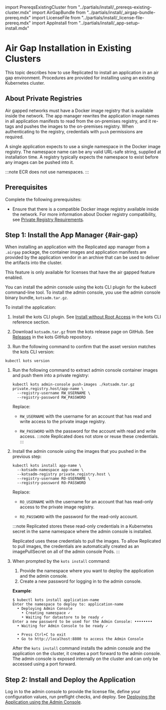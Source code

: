 import PrereqsExistingCluster from "../partials/install/_prereqs-existing-cluster.mdx"
import AirGapBundle from "../partials/install/_airgap-bundle-prereq.mdx"
import LicenseFile from "../partials/install/_license-file-prereq.mdx"
import AppInstall from "../partials/install/_app-setup-install.mdx"

# Air Gap Installation in Existing Clusters

This topic describes how to use Replicated to install an application in an air gap environment. Procedures are provided for installing using an existing Kubernetes cluster.

## About Private Registries

Air gapped networks must have a Docker image registry that is available inside the network. The app manager rewrites the application image names in all application manifests to read from the on-premises registry, and it re-tags and pushes the images to the on-premises registry. When authenticating to the registry, credentials with `push` permissions are required.

A single application expects to use a single namespace in the Docker image registry. The namespace name can be any valid URL-safe string, supplied at installation time. A registry typically expects the namespace to exist before any images can be pushed into it.

:::note
ECR does not use namespaces.
:::

## Prerequisites

Complete the following prerequisites:

<PrereqsExistingCluster/>

* Ensure that there is a compatible Docker image registry available inside the network. For more information about Docker registry compatibility, see [Private Registry Requirements](/enterprise/installing-general-requirements#private-registry-requirements).

<AirGapBundle/>

<LicenseFile/>

## Step 1: Install the App Manager {#air-gap}

When installing an application with the Replicated app manager from a `.airgap` package, the container images and application manifests are provided by the application vendor in an archive that can be used to deliver the artifacts into the cluster.

This feature is only available for licenses that have the air gapped feature enabled.

You can install the admin console using the kots CLI plugin for the kubectl command-line tool. To install the admin console, you use the admin console binary bundle, `kotsadm.tar.gz`.

To install the application:

1. Install the kots CLI plugin. See [Install without Root Access](/reference/kots-cli-getting-started#install-without-root-access) in the kots CLI reference section.

1. Download `kotsadm.tar.gz` from the kots release page on GitHub. See [Releases](https://github.com/replicatedhq/kots/releases) in the kots GitHub repository.

1. Run the following command to confirm that the asset version matches the kots CLI version:

  ```shell
  kubectl kots version
  ```

1. Run the following command to extract admin console container images and push them into a private registry:

   ```shell
   kubectl kots admin-console push-images ./kotsadm.tar.gz private.registry.host/app-name \
     --registry-username RW_USERNAME \
     --registry-password RW_PASSWORD
   ```

    Replace:

    * `RW_USERNAME` with the username for an account that has read and write access to the private image registry.

    * `RW_PASSWORD` with the password for the account with read and write access.
    :::note
    Replicated does not store or reuse these credentials.
    :::

1. Install the admin console using the images that you pushed in the previous step:

   ```shell
   kubectl kots install app-name \
     --kotsadm-namespace app-name \
     --kotsadm-registry private.registry.host \
     --registry-username RO-USERNAME \
     --registry-password RO-PASSWORD
   ```

   Replace:

   * `RO_USERNAME` with the username for an account that has read-only access to the private image registry.

   * `RO_PASSWORD` with the password for the read-only account.

   :::note
   Replicated stores these read-only credentials in a Kubernetes secret in the same namespace where the admin console is installed.

   Replicated uses these credentials to pull the images. To allow Replicated to pull images, the credentials are automatically created as an imagePullSecret on all of the admin console Pods.
   :::

1. When prompted by the `kots install` command:
   1. Provide the namespace where you want to deploy the application and the admin console.
   1. Create a new password for logging in to the admin console.

     **Example**:

     ```shell
     $ kubectl kots install application-name
     Enter the namespace to deploy to: application-name
       • Deploying Admin Console
         • Creating namespace ✓
         • Waiting for datastore to be ready ✓
     Enter a new password to be used for the Admin Console: ••••••••
       • Waiting for Admin Console to be ready ✓

       • Press Ctrl+C to exit
       • Go to http://localhost:8800 to access the Admin Console

     ```   

    After the `kots install` command installs the admin console and the application on the cluster, it creates a port forward to the admin console. The admin console is exposed internally on the cluster and can only be accessed using a port forward.

## Step 2: Install and Deploy the Application    

Log in to the admin console to provide the license file, define your configuration values, run preflight checks, and deploy. See [Deploying the Application using the Admin Console](installing-app-setup).

<AppInstall/>